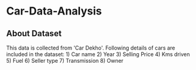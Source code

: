 # Car-Data-Analysis

<h2>About Dataset</h2>
This data is collected from 'Car Dekho'.
Following details of cars are included in the dataset:
1) Car name
2) Year
3) Selling Price
4) Kms driven
5) Fuel
6) Seller type
7) Transmission
8) Owner
